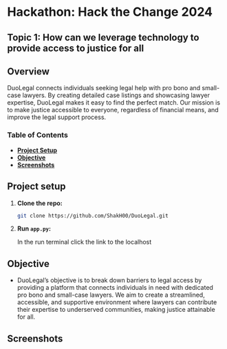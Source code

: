 # Hackathon: Hack the Change 2024

## Topic 1: How can we leverage technology to provide access to justice for all

## Overview

DuoLegal connects individuals seeking legal help with pro bono and small-case lawyers. By creating detailed case listings and showcasing lawyer expertise, DuoLegal makes it easy to find the perfect match. Our mission is to make justice accessible to everyone, regardless of financial means, and improve the legal support process.

### Table of Contents
- **[Project Setup](#project-setup)**<br>
- **[Objective](#objective)**<br>
- **[Screenshots](#screenshots)**<br>

## Project setup
1. **Clone the repo:**  
    ```bash
   git clone https://github.com/ShakH00/DuoLegal.git
    ```
2. **Run `app.py`:**

    In the run terminal click the link to the localhost

## Objective
- DuoLegal’s objective is to break down barriers to legal access by providing a platform that connects individuals in need with dedicated pro bono and small-case lawyers. We aim to create a streamlined, accessible, and supportive environment where lawyers can contribute their expertise to underserved communities, making justice attainable for all.

## Screenshots

